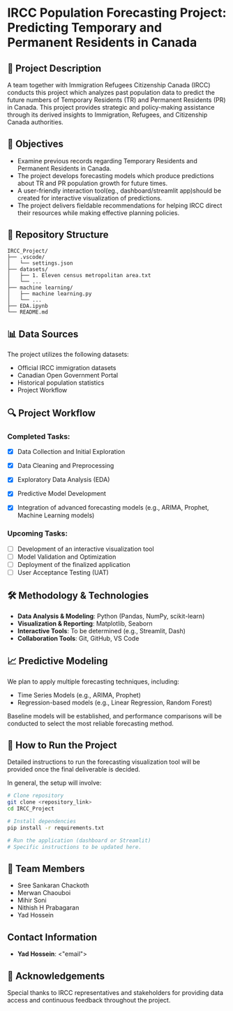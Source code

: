 
# IRCC Population Forecasting Project: Predicting Temporary and Permanent Residents in Canada

## 📖 Project Description
A team together with Immigration Refugees Citizenship Canada (IRCC) conducts this project which analyzes past population data to predict the future numbers of Temporary Residents (TR) and Permanent Residents (PR) in Canada. This project provides strategic and policy-making assistance through its derived insights to Immigration, Refugees, and Citizenship Canada authorities.

## 🎯 Objectives
- Examine previous records regarding Temporary Residents and Permanent Residents in Canada.
- The project develops forecasting models which produce predictions about TR and PR population growth for future times.
- A user-friendly interaction tool(eg., dashboard/streamlit app)should be created for interactive visualization of predictions.
- The project delivers fieldable recommendations for helping IRCC direct their resources while making effective planning policies.

## 📂 Repository Structure
```
IRCC_Project/
├── .vscode/
│   └── settings.json
├── datasets/
│   ├── 1. Eleven census metropolitan area.txt
│   └── ...
├── machine learning/
│   ├── machine learning.py
│   └── ...
├── EDA.ipynb
└── README.md
```

## 📊 Data Sources
The project utilizes the following datasets:
- Official IRCC immigration datasets
- Canadian Open Government Portal
- Historical population statistics
- Project Workflow

## 🔍 Project Workflow

### Completed Tasks:
- [x] Data Collection and Initial Exploration
- [x] Data Cleaning and Preprocessing
- [x] Exploratory Data Analysis (EDA)
- [x] Predictive Model Development
- [x] Integration of advanced forecasting models (e.g., ARIMA, Prophet, Machine Learning models)


### Upcoming Tasks:
- [ ] Development of an interactive visualization tool
- [ ] Model Validation and Optimization
- [ ] Deployment of the finalized application
- [ ] User Acceptance Testing (UAT)

## 🛠️ Methodology & Technologies
- **Data Analysis & Modeling**: Python (Pandas, NumPy, scikit-learn)
- **Visualization & Reporting**: Matplotlib, Seaborn
- **Interactive Tools**: To be determined (e.g., Streamlit, Dash)
- **Collaboration Tools**: Git, GitHub, VS Code

## 📈 Predictive Modeling
We plan to apply multiple forecasting techniques, including:
- Time Series Models (e.g., ARIMA, Prophet)
- Regression-based models (e.g., Linear Regression, Random Forest)

Baseline models will be established, and performance comparisons will be conducted to select the most reliable forecasting method.

## 🚀 How to Run the Project
Detailed instructions to run the forecasting visualization tool will be provided once the final deliverable is decided.

In general, the setup will involve:
```bash
# Clone repository
git clone <repository_link>
cd IRCC_Project

# Install dependencies
pip install -r requirements.txt

# Run the application (dashboard or Streamlit)
# Specific instructions to be updated here.
```

## 👥 Team Members
- Sree Sankaran Chackoth
- Merwan Chaouboi
- Mihir Soni
- Nithish H Prabagaran
- Yad Hossein

## Contact Information
- **Yad Hossein**: <"email">

## 🙏 Acknowledgements
Special thanks to IRCC representatives and stakeholders for providing data access and continuous feedback throughout the project.
